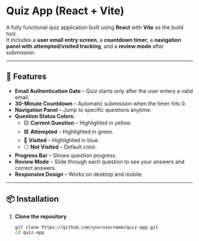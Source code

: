 # Quiz App (React + Vite)

A fully functional quiz application built using **React** with **Vite** as the build tool.  
It includes a **user email entry screen**, a **countdown timer**, a **navigation panel with attempted/visited tracking**, and a **review mode** after submission.

---

## 🚀 Features

- **Email Authentication Gate** – Quiz starts only after the user enters a valid email.
- **30-Minute Countdown** – Automatic submission when the timer hits 0.
- **Navigation Panel** – Jump to specific questions anytime.
- **Question Status Colors**:
  - 🟨 **Current Question** – Highlighted in yellow.
  - 🟩 **Attempted** – Highlighted in green.
  - 🔵 **Visited** – Highlighted in blue.
  - ⚪ **Not Visited** – Default color.
- **Progress Bar** – Shows question progress.
- **Review Mode** – Slide through each question to see your answers and correct answers.
- **Responsive Design** – Works on desktop and mobile.

---

## 📦 Installation

1. **Clone the repository**
   ```bash
   git clone https://github.com/yourusername/quiz-app.git
   cd quiz-app
